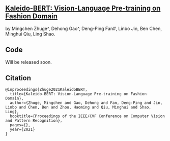 ## [Kaleido-BERT: Vision-Language Pre-training on Fashion Domain](https://arxiv.org/pdf/2101.07663.pdf)
by Mingchen Zhuge^, Dehong Gao^, Deng-Ping Fan#, Linbo Jin, Ben Chen, Minghui Qiu, Ling Shao.

## Code
Will be released soon.


## Citation
```
@inproceedings{Zhuge2021KaleidoBERT,
  title={Kaleido-BERT: Vision-Language Pre-training on Fashion Domain},
  author={Zhuge, Mingchen and Gao, Dehong and Fan, Deng-Ping and Jin, Linbo and Chen, Ben and Zhou, Haoming and Qiu, Minghui and Shao, Ling},
  booktitle={Proceedings of the IEEE/CVF Conference on Computer Vision and Pattern Recognition},
  pages={},
  year={2021}
}
```
